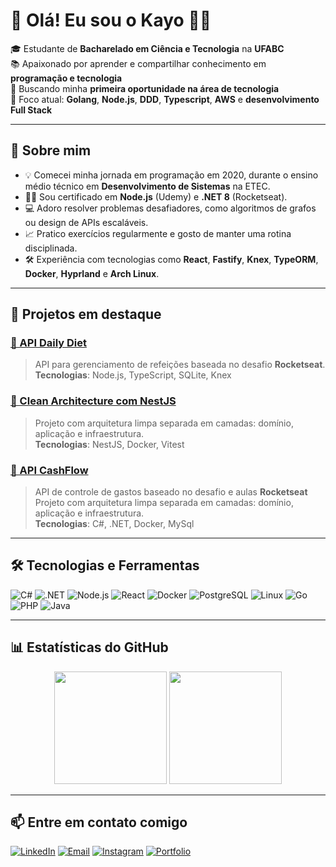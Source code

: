 # 👋 Olá! Eu sou o Kayo 👨‍💻

🎓 Estudante de **Bacharelado em Ciência e Tecnologia** na **UFABC**  
📚 Apaixonado por aprender e compartilhar conhecimento em **programação e tecnologia**  
💼 Buscando minha **primeira oportunidade na área de tecnologia**  
🎯 Foco atual: **Golang**, **Node.js**, **DDD**, **Typescript**, **AWS** e **desenvolvimento Full Stack**

---

## 🚀 Sobre mim

- 💡 Comecei minha jornada em programação em 2020, durante o ensino médio técnico em **Desenvolvimento de Sistemas** na ETEC.  
- 🧑‍💻 Sou certificado em **Node.js** (Udemy) e **.NET 8** (Rocketseat).  
- 💻 Adoro resolver problemas desafiadores, como algoritmos de grafos ou design de APIs escaláveis.  
- 📈 Pratico exercícios regularmente e gosto de manter uma rotina disciplinada.  
- 🛠️ Experiência com tecnologias como **React**, **Fastify**, **Knex**, **TypeORM**, **Docker**, **Hyprland** e **Arch Linux**.  

---

## 🌟 Projetos em destaque


### [🔗 API Daily Diet](https://github.com/DevKayoS/daily-diet-api.git)
> API para gerenciamento de refeições baseada no desafio **Rocketseat**.  
> **Tecnologias**: Node.js, TypeScript, SQLite, Knex

### [🔗 Clean Architecture com NestJS](https://github.com/DevKayoS/04-ddd-clean.git)
> Projeto com arquitetura limpa separada em camadas: domínio, aplicação e infraestrutura.  
> **Tecnologias**: NestJS, Docker, Vitest  

### [🔗 API CashFlow](https://github.com/DevKayoS/CashFlow-Api.git)
> API de controle de gastos baseado no desafio e aulas **Rocketseat**
> Projeto com arquitetura limpa separada em camadas: domínio, aplicação e infraestrutura.  
> **Tecnologias**: C#, .NET, Docker, MySql   

---

## 🛠️ Tecnologias e Ferramentas

![C#](https://img.shields.io/badge/C%23-%23239120.svg?style=for-the-badge&logo=c-sharp&logoColor=white)
![.NET](https://img.shields.io/badge/.NET-%235C2D91.svg?style=for-the-badge&logo=dotnet&logoColor=white)
![Node.js](https://img.shields.io/badge/Node.js-%23339933.svg?style=for-the-badge&logo=nodedotjs&logoColor=white)
![React](https://img.shields.io/badge/React-%2361DAFB.svg?style=for-the-badge&logo=react&logoColor=black)
![Docker](https://img.shields.io/badge/Docker-%230db7ed.svg?style=for-the-badge&logo=docker&logoColor=white)
![PostgreSQL](https://img.shields.io/badge/PostgreSQL-%23336791.svg?style=for-the-badge&logo=postgresql&logoColor=white)
![Linux](https://img.shields.io/badge/Linux-%23FCC624.svg?style=for-the-badge&logo=linux&logoColor=black)
![Go](https://img.shields.io/badge/Go-%2300ADD8.svg?style=for-the-badge&logo=go&logoColor=white)
![PHP](https://img.shields.io/badge/PHP-%23777BB4.svg?style=for-the-badge&logo=php&logoColor=white)
![Java](https://img.shields.io/badge/Java-%23F7B93E.svg?style=for-the-badge&logo=java&logoColor=black)

---

## 📊 Estatísticas do GitHub

<div align="center">
  <img height="180em" src="https://github-readme-stats.vercel.app/api?username=DevKayoS&show_icons=true&theme=radical&include_all_commits=true&count_private=true" />
  <img height="180em" src="https://github-readme-stats.vercel.app/api/top-langs/?username=DevKayoS&layout=compact&langs_count=7&theme=radical" />
</div>

---

## 📫 Entre em contato comigo

[![LinkedIn](https://img.shields.io/badge/LinkedIn-%230077B5.svg?style=for-the-badge&logo=linkedin&logoColor=white)](https://www.linkedin.com/in/kayo-vinicius-a149ba260/)
[![Email](https://img.shields.io/badge/Email-D14836?style=for-the-badge&logo=gmail&logoColor=white)](mailto:kayoribeirodev@gmail.com)
[![Instagram](https://img.shields.io/badge/Instagram-%23E4405F.svg?style=for-the-badge&logo=instagram&logoColor=white)](https://www.instagram.com/_kayo.v?igsh=ZmFwNmxnYXcyaTV1)
[![Portfolio](https://img.shields.io/badge/Portfolio-black?style=for-the-badge&logo=todoist&logoColor=white)](https://dub.sh/kayo)
